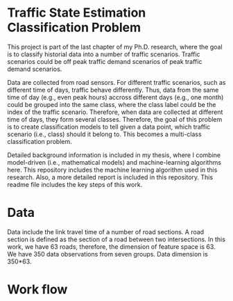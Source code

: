 # Traffic State Estimation Classification Problem


This project is part of the last chapter of my Ph.D. research, where the goal is to classify historial data into a number of traffic scenarios. Traffic scenarios could be off peak traffic demand scenarios of peak traffic demand scenarios. 

Data are collected from road sensors. For different traffic scenarios, such as different time of days, traffic behave differently. Thus, data from the same time of day (e.g., even peak hours) accross different days (e.g., one month) could be grouped into the same class, where the class label could be the index of the traffic scenario. Therefore, when data are collected at different time of days, they form several classes. Therefore, the goal of this problem is to create classification models to tell given a data point, which traffic scenario (i.e., class) should it belong to. This becomes a multi-class classification problem.

Detailed background information is included in my thesis, where I combine model-driven (i.e., mathematical models) and machine-learning algorithms here. This repository includes the machine learning algorithm used in this research. Also, a more detailed report is included in this repository. This readme file includes the key steps of this work.

# Data

Data include the link travel time of a number of road sections. A road section is defined as the section of a road between two intersections. In this work, we have 63 roads, therefore, the dimension of feature space is 63. We have 350 data observations from seven groups. Data dimension is 350*63.

# Work flow

